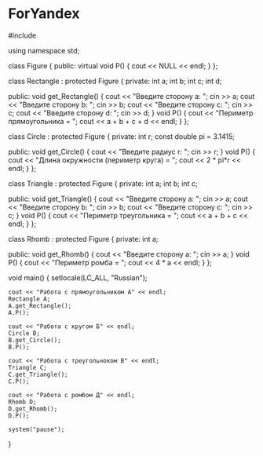 # ForYandex
#include <iostream>

using namespace std;

class Figure
{
public:
	virtual void P()
	{
		cout << NULL << endl;
	}
};

class Rectangle : protected Figure
{
private:
	int a;
	int b;
	int c;
	int d;

public:
	void get_Rectangle()
	{
		cout << "Введите сторону a: ";
		cin >> a;
		cout << "Введите сторону b: ";
		cin >> b;
		cout << "Введите сторону c: ";
		cin >> c;
		cout << "Введите сторону d: ";
		cin >> d;
	}
	void P()
	{
		cout << "Периметр прямоугольника = ";
		cout << a + b + c + d << endl;
	}
};

class Circle : protected Figure
{
private:
	int r;
	const double pi = 3.1415;

public:
	void get_Circle()
	{
		cout << "Введите радиус r: ";
		cin >> r;
	}
	void P()
	{
		cout << "Длина окружности (периметр круга) = ";
		cout << 2 * pi*r << endl;
	}
};

class Triangle : protected Figure
{
private:
	int a;
	int b;
	int c;

public:
	void get_Triangle()
	{
		cout << "Введите сторону a: ";
		cin >> a;
		cout << "Введите сторону b: ";
		cin >> b;
		cout << "Введите сторону c: ";
		cin >> c;
	}
	void P()
	{
		cout << "Периметр треугольника = ";
		cout << a + b + c << endl;
	}
};

class Rhomb : protected Figure
{
private:
	int a;

public:
	void get_Rhomb()
	{
		cout << "Введите сторону a: ";
		cin >> a;
	}
	void P()
	{
		cout << "Периметр ромба = ";
		cout << 4 * a << endl;
	}
};

void main()
{
	setlocale(LC_ALL, "Russian");

	cout << "Работа с прямоугольником А" << endl;
	Rectangle A;
	A.get_Rectangle();
	A.P();

	cout << "Работа с кругом Б" << endl;
	Circle B;
	B.get_Circle();
	B.P();

	cout << "Работа с треугольноком В" << endl;
	Triangle C;
	C.get_Triangle();
	C.P();

	cout << "Работа с ромбом Д" << endl;
	Rhomb D;
	D.get_Rhomb();
	D.P();

	system("pause");
}
